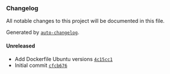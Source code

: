 ### Changelog
All notable changes to this project will be documented in this file.

Generated by [`auto-changelog`](https://github.com/CookPete/auto-changelog).

#### Unreleased
- Add Dockerfile Ubuntu versions [`4c15cc1`](https://github.com/i-eperez/ansible-ubuntu/commit/4c15cc1aa9d5b46ac363f3308ea16e30aa1709bf)
- Initial commit [`cfcb676`](https://github.com/i-eperez/ansible-ubuntu/commit/cfcb6761caaf90a4064deda641eee54db65c2b34)

